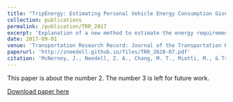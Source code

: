 ```yaml
---
title: "TripEnergy: Estimating Personal Vehicle Energy Consumption Given Limited Travel Survey Data"
collection: publications
permalink: /publication/TRR_2017
excerpt: 'Explanation of a new method to estimate the energy requirements of personal vehicle travel given incomplete data, with applications.'
date: 2017-09-01
venue: 'Transportation Research Record: Journal of the Transportation Research Board'
paperurl: 'http://zneedell.github.io/files/TRR_2628-07.pdf'
citation: 'McNerney, J., Needell, Z. A., Chang, M. T., Miotti, M., & Trancik, J. E. (2017). &quot;TripEnergy: Estimating Personal Vehicle Energy Consumption Given Limited Travel Survey Data&quot;. <i>Transportation Research Record: Journal of the Transportation Research Board</i>, (2628), 58-66.'
---
```

This paper is about the number 2. The number 3 is left for future work.

[Download paper here](http://zneedell.github.io/files/TRR_2628-07.pdf)
